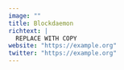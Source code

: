 ```yaml
---
image: ""
title: Blockdaemon
richtext: |
  REPLACE WITH COPY
website: "https://example.org"
twitter: "https://example.org"
---
```

